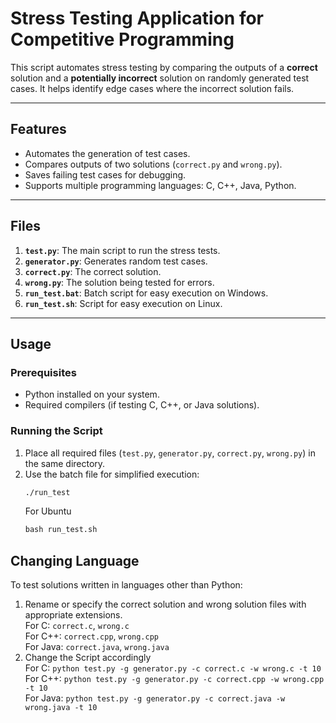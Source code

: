 # Stress Testing Application for Competitive Programming

This script automates stress testing by comparing the outputs of a **correct** solution and a **potentially incorrect** solution on randomly generated test cases. It helps identify edge cases where the incorrect solution fails.

---

## Features
- Automates the generation of test cases.
- Compares outputs of two solutions (`correct.py` and `wrong.py`).
- Saves failing test cases for debugging.
- Supports multiple programming languages: C, C++, Java, Python.

---

## Files
1. **`test.py`**: The main script to run the stress tests.
2. **`generator.py`**: Generates random test cases.
3. **`correct.py`**: The correct solution.
4. **`wrong.py`**: The solution being tested for errors.
5. **`run_test.bat`**: Batch script for easy execution on Windows.
6. **`run_test.sh`**: Script for easy execution on Linux.
---

## Usage

### Prerequisites
- Python installed on your system.
- Required compilers (if testing C, C++, or Java solutions).

### Running the Script
1. Place all required files (`test.py`, `generator.py`, `correct.py`, `wrong.py`) in the same directory.
2. Use the batch file for simplified execution:
   ```cmd
   ./run_test
   ```
   For Ubuntu
   ```cmd
   bash run_test.sh

## Changing Language
To test solutions written in languages other than Python:
1. Rename or specify the correct solution and wrong solution files with appropriate extensions. <br/>
   For C: ```correct.c```, ```wrong.c``` <br/>
   For C++: ```correct.cpp```, ```wrong.cpp``` <br/>
   For Java: ```correct.java```, ```wrong.java```
2. Change the Script accordingly <br />
   For C: ```python test.py -g generator.py -c correct.c -w wrong.c -t 10``` <br />
   For C++: ```python test.py -g generator.py -c correct.cpp -w wrong.cpp -t 10``` <br />
   For Java: ```python test.py -g generator.py -c correct.java -w wrong.java -t 10``` <br />
